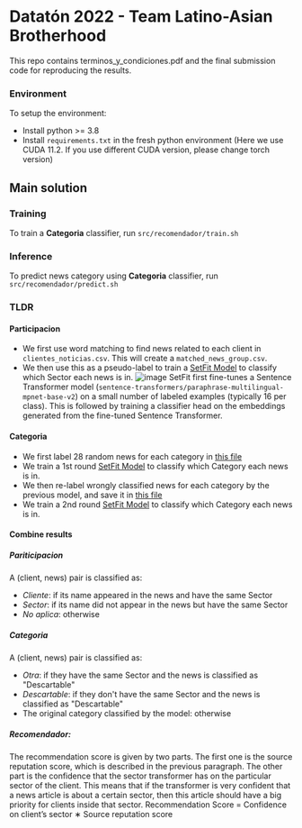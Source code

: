 # Datatón 2022 - Team Latino-Asian Brotherhood

This repo contains terminos_y_condiciones.pdf and the final submission code for reproducing the results.

### Environment

To setup the environment:
* Install python >= 3.8
* Install `requirements.txt` in the fresh python environment (Here we use CUDA 11.2. If you use different CUDA version, please change torch version)

## Main solution

### Training
To train a **Categoria** classifier, run `src/recomendador/train.sh`

### Inference
To predict news category using **Categoria** classifier, run `src/recomendador/predict.sh`

### TLDR
#### Participacion

* We first use word matching to find news related to each client in `clientes_noticias.csv`. This will create a `matched_news_group.csv`.
* We then use this as a pseudo-label to train a [SetFit Model](https://huggingface.co/blog/setfit) to classify which Sector each news is in.
![image](https://user-images.githubusercontent.com/42331617/200150838-12907ea0-d172-47a8-adfd-28cc9baf25cb.png)
SetFit first fine-tunes a Sentence Transformer model (`sentence-transformers/paraphrase-multilingual-mpnet-base-v2`) on a small number of labeled examples (typically 16 per class). This is followed by training a classifier head on the embeddings generated from the fine-tuned Sentence Transformer.

#### Categoria
* We first label 28 random news for each category in [this file](https://github.com/ktgiahieu/dataton2022-Latino_Asian_Brotherhood/blob/khuong_categorize/src/data/archivos_auxiliares/category_label_1st_round.csv)
* We train a 1st round [SetFit Model](https://huggingface.co/blog/setfit) to classify which Category each news is in.
* We then re-label wrongly classified news for each category by the previous model, and save it in [this file](https://github.com/ktgiahieu/dataton2022-Latino_Asian_Brotherhood/blob/khuong_categorize/src/data/archivos_auxiliares/category_label_2nd_round.csv)
* We train a 2nd round [SetFit Model](https://huggingface.co/blog/setfit) to classify which Category each news is in.

#### Combine results
##### Pariticipacion
A (client, news) pair is classified as:
* *Cliente*: if its name appeared in the news and have the same Sector
* *Sector*: if its name did not appear in the news but have the same Sector
* *No aplica*: otherwise

##### Categoria
A (client, news) pair is classified as:
* *Otra*: if they have the same Sector and the news is classified as "Descartable"
* *Descartable*: if they don't have the same Sector and the news is classified as "Descartable"
* The original category classified by the model: otherwise

##### Recomendador: 
The recommendation score is given by two parts. The first one is the source reputation score, which is described in the previous paragraph. The other part is the confidence that the sector transformer has on the particular sector of the client. This means that if the transformer is very confident that a news article is about a certain sector, then this article should have a big priority for clients inside that sector.
Recommendation Score = Confidence on client’s sector ∗ Source reputation score
